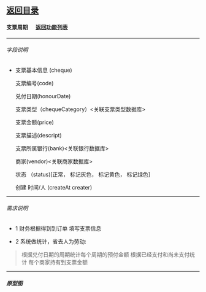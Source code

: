 ## [返回目录](../../readme.md)  
#### 支票周期 &nbsp;&nbsp;&nbsp;&nbsp; [返回功能列表](../5_Function.md)
---
###### 字段说明

- 支票基本信息 (cheque)

	支票编号(code)

	兑付日期(honourDate)

	支票类型（chequeCategory）<关联支票类型数据库>

	支票金额(price)
	
	支票描述(descript)

	支票所属银行(bank)<关联银行数据库>

	商家(vendor)<关联商家数据库>

	状态 （status)[正常， 标记灰色， 标记黄色， 标记绿色]

	创建 时间/人 (createAt creater)

 ---
 ###### 需求说明

- 1 财务根据得到到订单 填写支票信息

- 2 系统做统计，省去人为劳动:
> 根据兑付日期的周期统计每个周期的预付金额
> 根据已经支付和尚未支付统计 每个商家持有到支票金额

---
##### 原型图

